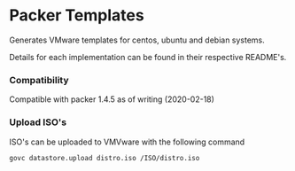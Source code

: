 # Packer Templates

Generates VMware templates for centos, ubuntu and debian systems.

Details for each implementation can be found in their respective README's.

### Compatibility

Compatible with packer 1.4.5 as of writing (2020-02-18)

### Upload ISO's

ISO's can be uploaded to VMVware with the following command

```shell script
govc datastore.upload distro.iso /ISO/distro.iso
```
